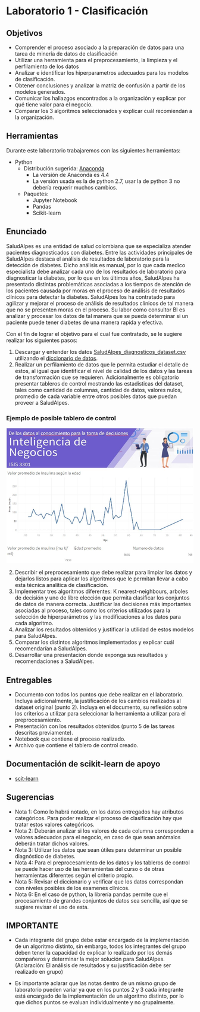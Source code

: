 # Laboratorio 1 - Clasificación

## Objetivos

 - Comprender el proceso asociado a la preparación de datos para una tarea de minería de datos de clasificación 
 - Utilizar una herramienta para el preprocesamiento, la limpieza y el perfilamiento de los datos
 - Analizar e identificar los hiperparametros adecuados para los modelos de clasificación.
 - Obtener conclusiones y analizar la matriz de confusión a partir de los modelos generados.
 - Comunicar los hallazgos encontrados a la organización y explicar por qué tiene valor para el negocio.
 - Comparar los 3 algoritmos seleccionados y explicar cuál recomiendan a la organización.

## Herramientas
Durante este laboratorio trabajaremos con las siguientes herramientas:


 - Python
	 - Distribución sugerida: [Anaconda](https://www.continuum.io/downloads) 
		 - La versión de Anaconda es 4.4
		 - La versión usada es la de python 2.7, usar la de python 3 no debería requerir muchos cambios. 
	 - Paquetes:
	   	 - Jupyter Notebook
	   	 - Pandas
		 - Scikit-learn

	   	 

## Enunciado 
SaludAlpes es una entidad de salud colombiana que se especializa atender pacientes diagnosticados con diabetes. Entre las actividades principales de SaludAlpes destaca el análisis de resultados de laboratorio para la detección de diabetes. Dicho análisis es manual, por lo que cada medico especialista debe analizar cada uno de los resultados de laboratorio para diagnosticar la diabetes, por lo que en los últimos años, SaludAlpes ha presentado distintas problemáticas asociadas a los tiempos de atención de los pacientes causada por moras en el proceso de análisis de resultados clínicos para detectar la diabetes. SaludAlpes los ha contratado para agilizar y mejorar el proceso de análisis de resultados clínicos de tal manera que no se presenten moras en el proceso. Su labor como consultor BI es analizar y procesar los datos de tal manera que se pueda determinar si un paciente puede tener diabetes de una manera rapida y efectiva.

Con el fin de lograr el objetivo para el cual fue contratado, se le sugiere realizar los siguientes pasos:

1.	Descargar y entender los datos [SaludAlpes_diagnosticos_dataset.csv](SaludAlpes_diagnosticos_dataset.csv) utilizando el [diccionario de datos](SaludAlpes_diagnosticos_dataset_dictionary.pdf).
2.	Realizar un perfilamiento de datos que le permita estudiar el detalle de estos, al igual que identificar el nivel de calidad de los datos y las tareas de transformación que se requieren. Adicionalmente es obligatorio presentar tableros de control mostrando las estadisticas del dataset, tales como cantidad de columnas, cantidad de datos, valores nulos, promedio de cada variable entre otros posibles datos que puedan proveer a SaludAlpes.

### Ejemplo de posible tablero de control
![img](Dashboard-ej.jpg)


2.	Describir el preprocesamiento que debe realizar para limpiar los datos y dejarlos listos para aplicar los algoritmos que le permitan llevar a cabo esta técnica analítica de clasificación.
3.	Implementar tres algoritmos diferentes: K nearest-neighbours, arboles de decisión y uno de libre elección que permita clasificar los conjuntos de datos de manera correcta. Justificar las decisiones más importantes asociadas al proceso, tales como los criterios utilizados para la selección de hiperparámetros y las modificaciones a los datos para cada algoritmo.
4.	Analizar los resultados obtenidos y justificar la utilidad de estos modelos para SaludAlpes.
5.  Comparar los distintos algoritmos implementados y explicar cuál recomendarían a SaludAlpes.
6.	Desarrollar una presentación donde exponga sus resultados y recomendaciones a SaludAlpes.

## Entregables 

 - Documento con todos los puntos que debe realizar en el laboratorio. Incluya adicionalmente, la justificación de los cambios realizados al dataset original (punto 2). Incluya en el documento, su reflexión sobre los criterios a utilizar para seleccionar la herramienta a utilizar para el preprocesamiento.
 - Presentación con los resultados obtenidos (punto 5 de las tareas descritas previamente).
 - Notebook que contiene el proceso realizado.
 - Archivo que contiene el tablero de control creado.

## Documentación de scikit-learn de apoyo
- [scit-learn](https://scikit-learn.org/stable/supervised_learning.html#supervised-learning)

## Sugerencias

 - Nota 1: Como lo habrá notado, en los datos entregados hay atributos categóricos. Para poder realizar el proceso de clasificación hay que tratar estos valores categóricos.
 - Nota 2: Deberán analizar si los valores de cada columna corresponden a valores adecuados para el negocio, en caso de que sean anómalos deberán tratar dichos valores.
 - Nota 3: Utilizar los datos que sean útiles para determinar un posible diagnóstico de diabetes.
 - Nota 4: Para el preprocesamiento de los datos y los tableros de control se puede hacer uso de las herramientas del curso o de otras herramientas diferentes según el criterio propio.
 - Nota 5: Revisar el diccionario y verificar que los datos correspondan con niveles posibles de los examenes clínicos.
 - Nota 6: En el caso de python, la librería pandas permite que el procesamiento de grandes conjuntos de datos sea sencilla, así que se sugiere revisar el uso de esta.



 ## IMPORTANTE

 - Cada integrante del grupo debe estar encargado de la implementación de un algoritmo distinto, sin embargo, todos los integrantes del grupo deben tener la capacidad de explicar lo realizado por los demás compañeros y determinar la mejor solución para SaludAlpes. (Aclaración: El análisis de resultados y su justificación debe ser realizado en grupo)

 - Es importante aclarar que las notas dentro de un mismo grupo de laboratorio pueden variar ya que en los puntos 2 y 3 cada integrante está encargado de la implementación de un algoritmo distinto, por lo que dichos puntos se evaluan individualmente y no grupalmente.
 

 


